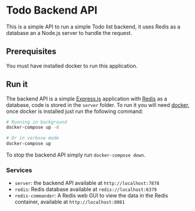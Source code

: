 # Todo Backend API

This is a simple API to run a simple Todo list backend, it uses Redis as a database an a Node.js server to handle the request.

## Prerequisites

You must have installed docker to run this application.

## Run it

The backend API is a simple [Express.js](https://expressjs.com/) application with [Redis](https://redis.io/) as a database, code is stored in the `server` folder.
To run it you will need [docker](https://www.docker.com/products/docker-desktop/), once docker is installed just run the following command:

```bash
# Running in background
docker-compose up -d

# Or in verbose mode
docker-compose up
```

To stop the backend API simply run `docker-compose down`.

### Services

- `server`: the backend API available at `http://localhost:7878`
- `redis`: Redis database available at `redis://localhost:6379`
- `redis-commander`: A Redis web GUI to view the data in the Redis container, available at `http://localhost:8081`